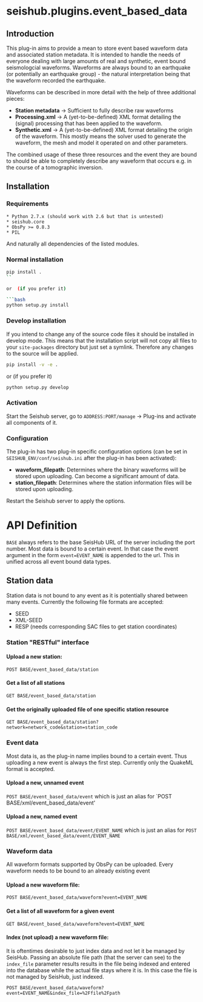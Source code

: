 # seishub.plugins.event_based_data

## Introduction

This plug-in aims to provide a mean to store event based waveform data and
associated station metadata. It is intended to handle the needs of everyone
dealing with large amounts of real and synthetic, event bound seismologcial
waveforms.  Waveforms are always bound to an earthquake (or potentially an
earthquake group) - the natural interpretation being that the waveform recorded
the earthquake.

Waveforms can be described in more detail with the help of three additional
pieces:

* **Station metadata** -> Sufficient to fully describe raw waveforms
* **Processing.xml** -> A (yet-to-be-defined) XML format detailing the (signal)
  processing that has been applied to the waveform.
* **Synthetic.xml** -> A (yet-to-be-defined) XML format detailing the origin of
  the waveform. This mostly means the solver used to generate the waveform, the
  mesh and model it operated on and other parameters.

The combined usage of these three resources and the event they are bound to
should be able to completely describe any waveform that occurs e.g. in the
course of a tomographic inversion.

## Installation

### Requirements

    * Python 2.7.x (should work with 2.6 but that is untested)
    * seishub.core
    * ObsPy >= 0.8.3
    * PIL

And naturally all dependencies of the listed modules.

### Normal installation

```bash
pip install .
``

or  (if you prefer it)

```bash
python setup.py install
```

### Develop installation
If you intend to change any of the source code files it should be installed in
develop mode. This means that the installation script will not copy all files
to your `site-packages` directory but just set a symlink. Therefore any changes
to the source will be applied.

```bash
pip install -v -e .
```

or  (if you prefer it)

```bash
python setup.py develop
```

### Activation

Start the Seishub server, go to `ADDRESS:PORT/manage` -> Plug-ins and activate
all components of it.

### Configuration
The plug-in has two plug-in specific configuration options (can be set in
`SEISHUB_ENV/conf/seishub.ini` after the plug-in has been activated):

* **waveform_filepath**: Determines where the binary waveforms will be stored
  upon uploading. Can become a significant amount of data.
* **station_filepath**: Determines where the station information files will be
  stored upon uploading.

Restart the Seishub server to apply the options.


# API Definition

`BASE` always refers to the base SeisHub URL of the server including the port
number. Most data is bound to a certain event. In that case the event argument
in the form `event=EVENT_NAME` is appended to the url. This in unified across
all event bound data types.

## Station data

Station data is not bound to any event as it is potentially shared between many
events. Currently the following file formats are accepted:

* SEED
* XML-SEED
* RESP (needs corresponding SAC files to get station coordinates)

### Station "RESTful" interface

#### Upload a new station:
`POST BASE/event_based_data/station`

#### Get a list of all stations
`GET BASE/event_based_data/station`

#### Get the originally uploaded file of one specific station resource
`GET BASE/event_based_data/station?network=network_code&station=station_code`


### Event data

Most data is, as the plug-in name implies bound to a certain event. Thus
uploading a new event is always the first step. Currently only the QuakeML
format is accepted.

#### Upload a new, unnamed event
`POST BASE/event_based_data/event`
    which is just an alias for
`POST BASE/xml/event_based_data/event'

#### Upload a new, named event
`POST BASE/event_based_data/event/EVENT_NAME`
    which is just an alias for
`POST BASE/xml/event_based_data/event/EVENT_NAME`


### Waveform data

All waveform formats supported by ObsPy can be uploaded. Every waveform needs
to be bound to an already existing event

#### Upload a new waveform file:
`POST BASE/event_based_data/waveform?event=EVENT_NAME`

#### Get a list of all waveform for a given event
`GET BASE/event_based_data/waveform?event=EVENT_NAME`

#### Index (not upload) a new waveform file:

It is oftentimes desirable to just index data and not let it be managed by
SeisHub. Passing an absolute file path (that the server can see) to the
`index_file` parameter results results in the file being indexed and entered
into the database while the actual file stays where it is. In this case the
file is not managed by SeisHub, just indexed.

`POST BASE/event_based_data/waveform?event=EVENT_NAME&index_file=%2Ffile%2Fpath`
